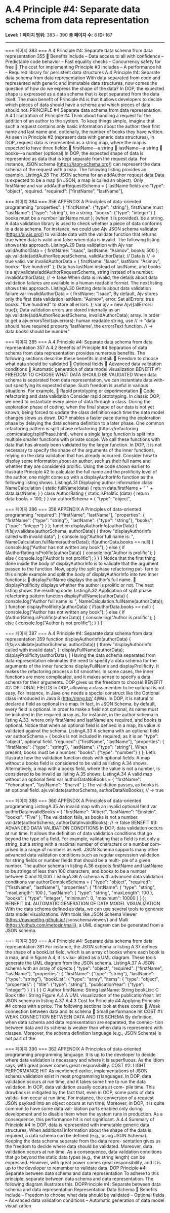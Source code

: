 # A.4 Principle #4: Separate data schema from data representation

**Level:** 1
**페이지 범위:** 383 - 390
**총 페이지 수:** 8
**ID:** 167

---

=== 페이지 383 ===
A.4 Principle #4: Separate data schema from data representation 355
 Benefits include
– Data access to all with confidence
– Predictable code behavior
– Fast equality checks
– Concurrency safety for free
 The cost for implementing Principle #3 includes
– A performance hit
– Required library for persistent data structures
A.4 Principle #4: Separate data schema from data
representation
With data separated from code and represented with generic and immutable data
structures, now comes the question of how do we express the shape of the data? In
DOP, the expected shape is expressed as a data schema that is kept separated from the
data itself. The main benefit of Principle #4 is that it allows developers to decide
which pieces of data should have a schema and which pieces of data should not.
PRINCIPLE #4 Separate data schema from data representation.
A.4.1 Illustration of Principle #4
Think about handling a request for the addition of an author to the system. To keep things
simple, imagine that such a request contains only basic information about the author:
their first name and last name and, optionally, the number of books they have written. As
seen in Principle #2 (represent data with generic data structures), in DOP, request data
is represented as a string map, where the map is expected to have three fields:
 firstName—a string
 lastName—a string
 books—a number (optional)
In DOP, the expected shape of data is represented as data that is kept separate from the
request data. For instance, JSON schema (https://json-schema.org/) can represent the
data schema of the request with a map. The following listing provides an example.
ListingA.28 The JSON schema for an addAuthor request data
Data is expected to be a map (in JSON,
a map is called an object).
Only firstName and
var addAuthorRequestSchema = {
lastName fields are
"type": "object",
required.
"required": ["firstName", "lastName"],

=== 페이지 384 ===
356 APPENDIX A Principles of data-oriented programming
"properties": {
"firstName": {"type": "string"},
firstName must
"lastName": {"type": "string"},
be a string.
"books": {"type": "integer"}
}
books must be a number lastName must
};
(when it is provided). be a string.
A data validation library is used to check whether a piece of data conforms to a data
schema. For instance, we could use Ajv JSON schema validator (https://ajv.js.org/) to
validate data with the validate function that returns true when data is valid and
false when data is invalid. The following listing shows this approach.
ListingA.29 Data validation with Ajv
var validAuthorData = {
firstName: "Isaac",
lastName: "Asimov",
books: 500
};
ajv.validate(addAuthorRequestSchema,
validAuthorData); //
Data is
// → true
valid.
var invalidAuthorData = {
firstName: "Isaac",
lastNam: "Asimov",
books: "five hundred"
};
Data has lastNam instead
of lastName, and books is a
ajv.validate(addAuthorRequestSchema,
string instead of a number.
invalidAuthorData);
// → false
When data is invalid, the details about data validation failures are available in a human
readable format. The next listing shows this approach.
ListingA.30 Getting details about data validation failure
var invalidAuthorData = {
firstName: "Isaac", By default, Ajv stores only
the first data validation
lastNam: "Asimov",
error. Set allErrors: true
books: "five hundred"
to store all errors.
};
var ajv = new Ajv({allErrors: true}); Data validation errors are
stored internally as an
ajv.validate(addAuthorRequestSchema, invalidAuthorData);
array. In order to get a
ajv.errorsText(ajv.errors);
human readable string, use
// → "data should have required property 'lastName',
the errorsText function.
// → data.books should be number"

=== 페이지 385 ===
A.4 Principle #4: Separate data schema from data representation 357
A.4.2 Benefits of Principle #4
Separation of data schema from data representation provides numerous benefits. The
following sections describe these benefits in detail:
 Freedom to choose what data should be validated
 Optional fields
 Advanced data validation conditions
 Automatic generation of data model visualization
BENEFIT #1: FREEDOM TO CHOOSE WHAT DATA SHOULD BE VALIDATED
When data schema is separated from data representation, we can instantiate data with-
out specifying its expected shape. Such freedom is useful in various situations. For
example,
 Rapid prototyping or experimentation
 Code refactoring and data validation
Consider rapid prototyping. In classic OOP, we need to instantiate every piece of data
through a class. During the exploration phase of coding, when the final shape of our
data is not yet known, being forced to update the class definition each time the data
model changes slows us down. DOP enables a faster pace during the exploration
phase by delaying the data schema definition to a later phase.
One common refactoring pattern is split phase refactoring (https://refactoring
.com/catalog/splitPhase.html), where a single large function is split into multiple
smaller functions with private scope. We call these functions with data that has already
been validated by the larger function. In DOP, it is not necessary to specify the shape
of the arguments of the inner functions, relying on the data validation that has
already occurred.
Consider how to display some information about an author, such as their full name
and whether they are considered prolific. Using the code shown earlier to illustrate
Principle #2 to calculate the full name and the prolificity level of the author, one
might come up with a displayAuthorInfo function as the following listing shows.
ListingA.31 Displaying author information
class NameCalculation {
static fullName(data) {
return data.firstName + " " + data.lastName;
}
}
class AuthorRating {
static isProlific (data) {
return data.books > 100;
}
}
var authorSchema = {
"type": "object",

=== 페이지 386 ===
358 APPENDIX A Principles of data-oriented programming
"required": ["firstName", "lastName"],
"properties": {
"firstName": {"type": "string"},
"lastName": {"type": "string"},
"books": {"type": "integer"}
}
};
function displayAuthorInfo(authorData) {
if(!ajv.validate(authorSchema, authorData)) {
throw "displayAuthorInfo called with invalid data";
};
console.log("Author full name is: ",
NameCalculation.fullName(authorData));
if(authorData.books == null) {
console.log("Author has not written any book");
} else {
if (AuthorRating.isProlific(authorData)) {
console.log("Author is prolific");
} else {
console.log("Author is not prolific");
}
}
}
Notice that the first thing done inside the body of displayAuthorInfo is to validate
that the argument passed to the function. Now, apply the split phase refactoring pat-
tern to this simple example and split the body of displayAuthorInfo into two inner
functions:
 displayFullName displays the author’s full name.
 displayProlificity displays whether the author is prolific or not.
The next listing shows the resulting code.
ListingA.32 Application of split phase refactoring pattern
function displayFullName(authorData) {
console.log("Author full name is: ",
NameCalculation.fullName(authorData));
}
function displayProlificity(authorData) {
if(authorData.books == null) {
console.log("Author has not written any book");
} else {
if (AuthorRating.isProlific(authorData)) {
console.log("Author is prolific");
} else {
console.log("Author is not prolific");
}
}
}

=== 페이지 387 ===
A.4 Principle #4: Separate data schema from data representation 359
function displayAuthorInfo(authorData) {
if(!ajv.validate(authorSchema, authorData)) {
throw "displayAuthorInfo called with invalid data";
};
displayFullName(authorData);
displayProlificity(authorData);
}
Having the data schema separated from data representation eliminates the need to
specify a data schema for the arguments of the inner functions displayFullName and
displayProlificity. It makes the refactoring process a bit smoother. In some cases,
the inner functions are more complicated, and it makes sense to specify a data schema
for their arguments. DOP gives us the freedom to choose!
BENEFIT #2: OPTIONAL FIELDS
In OOP, allowing a class member to be optional is not easy. For instance, in Java one
needs a special construct like the Optional class introduced in Java 8 (http://mng.bz/
4jWa). In DOP, it is natural to declare a field as optional in a map. In fact, in JSON
Schema, by default, every field is optional.
In order to make a field not optional, its name must be included in the required
array as, for instance, in the author schema in listing A.33, where only firstName and
lastName are required, and books is optional. Notice that when an optional field is
defined in a map, its value is validated against the schema.
ListingA.33 A schema with an optional field
var authorSchema = { books is not included
in required, as it is an
"type": "object",
optional field.
"required": ["firstName", "lastName"],
"properties": {
"firstName": {"type": "string"},
"lastName": {"type": "string"}, When present, books
must be a number.
"books": {"type": "number"}
}
};
Let’s illustrate how the validation function deals with optional fields. A map without a
books field is considered to be valid as listing A.34 shows. Alternatively, a map with a
books field, where the value is not a number, is considered to be invalid as listing A.35
shows.
ListingA.34 A valid map without an optional field
var authorDataNoBooks = {
"firstName": "Yehonathan",
"lastName": "Sharvit"
}; The validation
passes, as books is
an optional field.
ajv.validate(authorSchema, authorDataNoBooks);
// → true

=== 페이지 388 ===
360 APPENDIX A Principles of data-oriented programming
ListingA.35 An invalid map with an invalid optional field
var authorDataInvalidBooks = {
"firstName": "Albert",
"lastName": "Einstein",
"books": "Five"
}; The validation fails,
as books is not a
number.
validate(authorSchema, authorDataInvalidBooks);
// → false
BENEFIT #3: ADVANCED DATA VALIDATION CONDITIONS
In DOP, data validation occurs at run time. It allows the definition of data validation
conditions that go beyond the type of a field. For example, validating that a field is not
only a string, but a string with a maximal number of characters or a number com-
prised in a range of numbers as well.
JSON Schema supports many other advanced data validation conditions such as
regular expression validation for string fields or number fields that should be a multi-
ple of a given number. The author schema in listing A.36 expects firstName and
lastName to be strings of less than 100 characters, and books to be a number between
0 and 10,000.
ListingA.36 A schema with advanced data validation conditions
var authorComplexSchema = {
"type": "object",
"required": ["firstName", "lastName"],
"properties": {
"firstName": {
"type": "string",
"maxLength": 100
},
"lastName": {
"type": "string",
"maxLength": 100
},
"books": {
"type": "integer",
"minimum": 0,
"maximum": 10000
}
}
};
BENEFIT #4: AUTOMATIC GENERATION OF DATA MODEL VISUALIZATION
With the data schema defined as data, we can use several tools to generate data model
visualizations. With tools like JSON Schema Viewer (https://navneethg.github.io/
jsonschemaviewer/) and Malli (https://github.com/metosin/malli), a UML diagram
can be generated from a JSON schema.

=== 페이지 389 ===
A.4 Principle #4: Separate data schema from data representation 361
For instance, the JSON schema in listing A.37 defines the shape of a bookList
field, which is an array of books where each book is a map, and in figure A.4, it is visu-
alized as a UML diagram. These tools generate the UML diagram from the JSON
schema.
ListingA.37 A JSON schema with an array of objects
{
"type": "object",
"required": ["firstName", "lastName"],
"properties": {
"firstName": {"type": "string"},
"lastName": {"type": "string"},
"bookList": {
"type": "array",
"items": {
"type": "object",
"properties": {
"title": {"type": "string"},
"publicationYear": {"type": "integer"}
}
}
}
}
}
C Author
firstName: String
lastName: String
bookList: <Book>
C Book
title : String
Figure A.4 A UML visualization of the
publicationYear: Int
JSON schema in listing A.37
A.4.3 Cost for Principle #4
Applying Principle #4 comes with a price. The following sections look at these costs:
 Weak connection between data and its schema
 Small performance hit
COST #1: WEAK CONNECTION BETWEEN DATA AND ITS SCHEMA
By definition, when data schema and data representation are separated, the connec-
tion between data and its schema is weaker than when data is represented with classes.
Moreover, the schema definition language (e.g., JSON Schema) is not part of the

=== 페이지 390 ===
362 APPENDIX A Principles of data-oriented programming
programming language. It is up to the developer to decide where data validation is
necessary and where it is superfluous. As the idiom says, with great power comes great
responsibility.
COST #2: LIGHT PERFORMANCE HIT
As mentioned earlier, implementations of JSON schema validation exist in most
programming languages. In DOP, data validation occurs at run time, and it takes
some time to run the data validation. In OOP, data validation usually occurs at com-
pile time.
This drawback is mitigated by the fact that, even in OOP, some parts of data valida-
tion occur at run time. For instance, the conversion of a request JSON payload into an
object occurs at run time. Moreover, in DOP, it is quite common to have some data val-
idation parts enabled only during development and to disable them when the system
runs in production. As a consequence, this performance hit is not significant.
A.4.4 Summary of Principle #4
In DOP, data is represented with immutable generic data structures. When additional
information about the shape of the data is required, a data schema can be defined
(e.g., using JSON Schema). Keeping the data schema separate from the data repre-
sentation gives us the freedom to decide where data should be validated.
Moreover, data validation occurs at run time. As a consequence, data validation
conditions that go beyond the static data types (e.g., the string length) can be expressed.
However, with great power comes great responsibility, and it is up to the developer to
remember to validate data.
DOP Principle #4: Separate between data schema and data representation
To adhere to this principle, separate between data schema and data representation.
The following diagram illustrates this.
DOPPrinciple #4: Separate between data
schema and data representation
Representation
Data
Schema
 Benefits include
– Freedom to choose what data should be validated
– Optional fields
– Advanced data validation conditions
– Automatic generation of data model visualization
